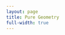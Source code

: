```yaml
---
layout: page
title: Pure Geometry
full-width: true
---
```



<div style="text-align: center">
<object type="image/svg+xml" data="/svgs/PureGeometry.svg"> </object>
</div>
